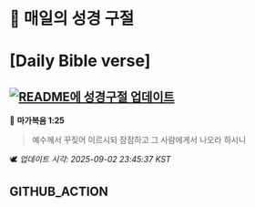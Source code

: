 # 🙏 매일의 성경 구절
# [Daily Bible verse]
## [![README에 성경구절 업데이트](https://github.com/DONGSUKA/first_test/actions/workflows/update-readme-bible.yml/badge.svg)](https://github.com/DONGSUKA/first_test/actions/workflows/update-readme-bible.yml)
<!-- START_BIBLE_VERSE -->
📖 **마가복음 1:25**
> 예수께서 꾸짖어 이르시되 잠잠하고 그 사람에게서 나오라 하시니

🕊️ _업데이트 시각: 2025-09-02 23:45:37 KST_
  <!-- END_BIBLE_VERSE -->
## GITHUB_ACTION
